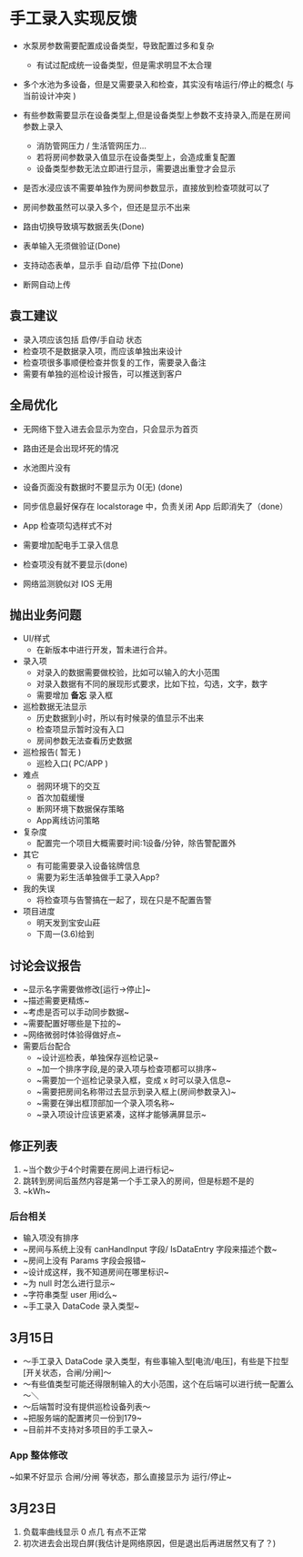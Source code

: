# 手工录入实现反馈

* 水泵房参数需要配置成设备类型，导致配置过多和复杂
  + 有试过配成统一设备类型，但是需求明显不太合理
* 多个水池为多设备，但是又需要录入和检查，其实没有啥运行/停止的概念( 与当前设计冲突 )
* 有些参数需要显示在设备类型上,但是设备类型上参数不支持录入,而是在房间参数上录入
  + 消防管网压力 / 生活管网压力...
  + 若将房间参数录入值显示在设备类型上，会造成重复配置
  + 设备类型参数无法立即进行显示，需要退出重登才会显示
* 是否水浸应该不需要单独作为房间参数显示，直接放到检查项就可以了
* 房间参数虽然可以录入多个，但还是显示不出来

* 路由切换导致填写数据丢失(Done)
* 表单输入无须做验证(Done)
* 支持动态表单，显示手 自动/启停 下拉(Done)
* 断网自动上传


## 袁工建议
* 录入项应该包括 启停/手自动 状态
* 检查项不是数据录入项，而应该单独出来设计
* 检查项很多事顺便检查并恢复的工作，需要录入备注
* 需要有单独的巡检设计报告，可以推送到客户

## 全局优化
* 无网络下登入进去会显示为空白，只会显示为首页
* 路由还是会出现坏死的情况
* 水池图片没有
* 设备页面没有数据时不要显示为 0(无) (done)
* 同步信息最好保存在 localstorage 中，负责关闭 App 后即消失了（done）
* App 检查项勾选样式不对
* 需要增加配电手工录入信息
* 检查项没有就不要显示(done)

* 网络监测貌似对 IOS 无用


## 抛出业务问题
* UI/样式
  + 在新版本中进行开发，暂未进行合并。
* 录入项
  + 对录入的数据需要做校验，比如可以输入的大小范围
  + 对录入数据有不同的展现形式要求，比如下拉，勾选，文字，数字
  + 需要增加 **备忘** 录入框
* 巡检数据无法显示
  + 历史数据到小时，所以有时候录的值显示不出来
  + 检查项显示暂时没有入口
  + 房间参数无法查看历史数据
* 巡检报告( 暂无 )
  + 巡检入口( PC/APP )
* 难点
  + 弱网环境下的交互
  + 首次加载缓慢
  + 断网环境下数据保存策略
  + App离线访问策略
* 复杂度
  + 配置完一个项目大概需要时间:1设备/分钟，除告警配置外
* 其它
  + 有可能需要录入设备铭牌信息
  + 需要为彩生活单独做手工录入App?
* 我的失误
  + 将检查项与告警搞在一起了，现在只是不配置告警
* 项目进度
  + 明天发到宝安山莊
  + 下周一(3.6)给到

## 讨论会议报告
* ~显示名字需要做修改[运行->停止]~
* ~描述需要更精炼~
* ~考虑是否可以手动同步数据~
* ~需要配置好哪些是下拉的~
* ~网络微弱时体验得做好点~
* 需要后台配合
  + ~设计巡检表，单独保存巡检记录~
  + ~加一个排序字段,是的录入项与检查项都可以排序~
  + ~需要加一个巡检记录录入框，变成 x 时可以录入信息~
  + ~需要把房间名称带过去显示到录入框上(房间参数录入)~
  + ~需要在弹出框顶部加一个录入项名称~
  + ~录入项设计应该更紧凑，这样才能够满屏显示~

## 修正列表
1. ~当个数少于4个时需要在房间上进行标记~
2. 跳转到房间后虽然内容是第一个手工录入的房间，但是标题不是的
3. ~kWh~
### 后台相关
* 输入项没有排序
* ~房间与系统上没有 canHandInput 字段/ IsDataEntry 字段来描述个数~
* ~房间上没有 Params 字段会报错~
* ~设计成这样，我不知道房间在哪里标识~
* ~为 null 时怎么进行显示~
* ~字符串类型 user 用id么~
* ~手工录入 DataCode 录入类型~

## 3月15日
* ～手工录入 DataCode 录入类型，有些事输入型[电流/电压]，有些是下拉型[开关状态，合闸/分闸]～
* ～有些值类型可能还得限制输入的大小范围，这个在后端可以进行统一配置么～＼
* ～后端暂时没有提供巡检设备列表～
* ~把服务端的配置拷贝一份到179~
* ~目前并不支持对多项目的手工录入~
### App 整体修改
~如果不好显示 合闸/分闸 等状态，那么直接显示为 运行/停止~

## 3月23日
1. 负载率曲线显示 0 点几 有点不正常
2. 初次进去会出现白屏(我估计是网络原因，但是退出后再进居然又有了？)
